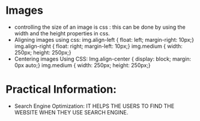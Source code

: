 # Images
- controlling the size of an image is  css : this can be done by using the width and the height properties in css.
- Aligning images using css: 
img.align-left {
float: left;
margin-right: 10px;}
img.align-right {
float: right;
margin-left: 10px;}
img.medium {
width: 250px;
height: 250px;} 
- Centering images Using CSS: 
Img.align-center { 
display: block; 
margin: 0px auto;} 
img.medium { 
width: 250px; 
height: 250px;}

# Practical Information: 
- Search Engine Optimization: IT HELPS THE USERS TO FIND THE WEBSITE WHEN THEY USE SEARCH ENGINE. 
